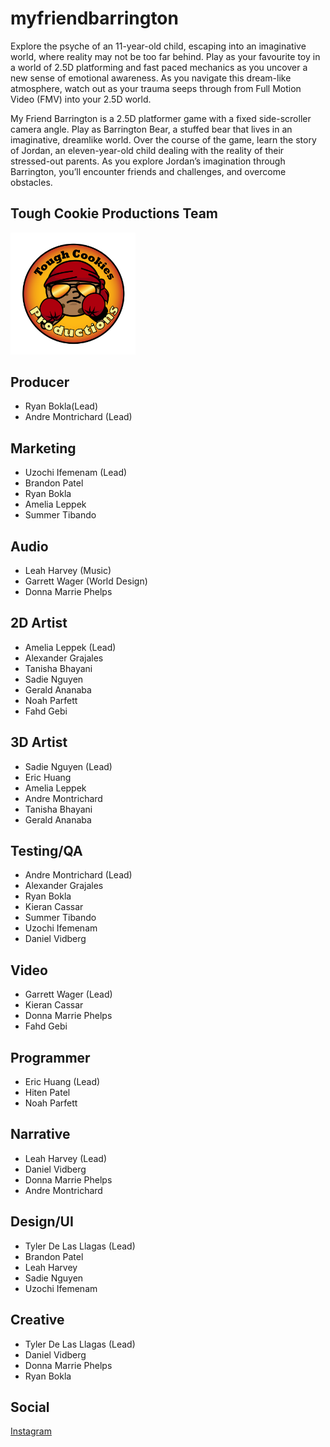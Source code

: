 # myfriendbarrington
Explore the psyche of an 11-year-old child, escaping into an imaginative world, where reality may not be too far behind. Play as your favourite toy in a world of 2.5D platforming and fast paced mechanics as you uncover a new sense of emotional awareness. As you navigate this dream-like atmosphere, watch out as your trauma seeps through from Full Motion Video (FMV) into your 2.5D world. 

My Friend Barrington is a 2.5D platformer game with a fixed side-scroller camera angle. Play as Barrington Bear, a stuffed bear that lives in an imaginative, dreamlike world. Over the course of the game, learn the story of Jordan, an eleven-year-old child dealing with the reality of their stressed-out parents. As you explore Jordan’s imagination through Barrington, you’ll encounter friends and challenges, and overcome obstacles. 


## Tough Cookie Productions Team
<img src= "GitHubArt/pfp.png" width ="200"/> 


## Producer
- Ryan Bokla(Lead)
- Andre Montrichard (Lead)

## Marketing
- Uzochi Ifemenam (Lead)
- Brandon Patel
- Ryan Bokla
- Amelia Leppek
- Summer Tibando
## Audio
- Leah Harvey (Music)
- Garrett Wager (World Design)
- Donna Marrie Phelps
## 2D Artist
- Amelia Leppek (Lead)
- Alexander Grajales
- Tanisha Bhayani
- Sadie Nguyen
- Gerald Ananaba
- Noah Parfett
- Fahd Gebi
## 3D Artist
- Sadie Nguyen (Lead)
- Eric Huang
- Amelia Leppek
- Andre Montrichard
- Tanisha Bhayani
- Gerald Ananaba
## Testing/QA
- Andre Montrichard (Lead)
- Alexander Grajales
- Ryan Bokla
- Kieran Cassar
- Summer Tibando
- Uzochi Ifemenam
- Daniel Vidberg
## Video
- Garrett Wager (Lead)
- Kieran Cassar
- Donna Marrie Phelps
- Fahd Gebi
## Programmer
- Eric Huang (Lead)
- Hiten Patel
- Noah Parfett
## Narrative
- Leah Harvey (Lead)
- Daniel Vidberg
- Donna Marrie Phelps
- Andre Montrichard
## Design/UI
- Tyler De Las Llagas (Lead)
- Brandon Patel
- Leah Harvey
- Sadie Nguyen
- Uzochi Ifemenam
## Creative
- Tyler De Las Llagas (Lead)
- Daniel Vidberg
- Donna Marrie Phelps
- Ryan Bokla
## Social 
[Instagram]( https://www.instagram.com/itsbarringtonbear?igsh=MWNiYXplamgydW4ybA==)


